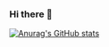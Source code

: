 ### Hi there 👋

[![Anurag's GitHub stats](https://github-readme-stats.vercel.app/api?username=shadowaker&show_icons=true&theme=radical)](https://github.com/anuraghazra/github-readme-stats)


<!--
**Shadowaker/Shadowaker** is a ✨ _special_ ✨ repository because its `README.md` (this file) appears on your GitHub profile.

Here are some ideas to get you started:

- 🔭 I’m currently working on ...
- 🌱 I’m currently learning ...
- 👯 I’m looking to collaborate on ...
- 🤔 I’m looking for help with ...
- 💬 Ask me about ...
- 📫 How to reach me: ...
- 😄 Pronouns: ...
- ⚡ Fun fact: ...
-->
